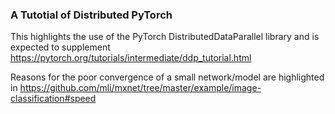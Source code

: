 ### A Tutotial of Distributed PyTorch

This highlights the use of the PyTorch DistributedDataParallel library and is expected to supplement https://pytorch.org/tutorials/intermediate/ddp_tutorial.html 

Reasons for the poor convergence of a small network/model are highlighted in https://github.com/mli/mxnet/tree/master/example/image-classification#speed
